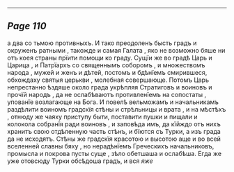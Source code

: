 

---
*Page 110*
---

а два со тьмою противныхъ. И тако преодоленъ бысть градъ и окруженъ ратными , такожде и самая Галата , яко не возможно бяше ни отъ коея страны прїити помощи ко граду. Сущїи же во градѣ Царь и Царица , и Патрїархъ co священнымъ соборомъ , и множествомъ народа , мужей и женъ и дѣтей, постомъ и бдѣнїемъ смирившеся, обхождаху святыя церькви , молебная совершающе. Потомъ Царь непрестанно ѣздяше около града укрѣпляя Стратиговъ и воиновъ и прочїй народъ , да не ослабѣваютъ противленїемъ на сопостаты , упованїе возлагающе на Бога. И повелѣ вельможамъ и начальникамъ раздѣлити воиномъ градскїя стѣны и стрѣльницы и врата , и на мѣстѣхъ , отнюду же чаяху приступу быти, поставити пушки и пищали и колокола собранїя ради воиновъ , и заповѣда имъ, да кїйждо отъ нихъ хранитъ свою отдѣленную часть стѣнъ, и бїются съ Турки, а изъ града да не исходятъ. Стѣны же градскїя красотою и высотою аще и во всей вселенней славны бяху , но нерадѣнїемъ Греческихъ начальниковъ, промысла и покрова пусты суще , зѣло обетшаша и ослабѣша. Егда же уже отовсюду Турки обсѣдоша градъ, и вся
*яже*